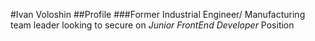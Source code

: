 #Ivan Voloshin
##Profile
###Former Industrial Engineer/ Manufacturing team leader looking to secure on *Junior FrontEnd Developer* Position
